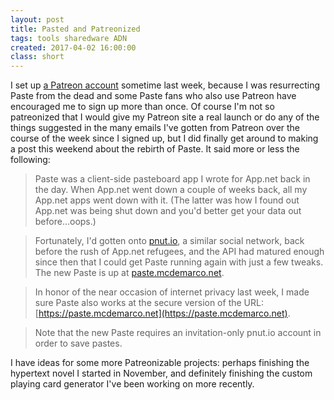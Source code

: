 ```yaml
---
layout: post
title: Pasted and Patreonized
tags: tools sharedware ADN
created: 2017-04-02 16:00:00
class: short
---
```

I set up [a Patreon account](https://www.patreon.com/mcdemarco) sometime last week, because I was resurrecting Paste from the dead and some Paste fans who also use Patreon have encouraged me to sign up more than once.  Of course I'm not so patreonized that I would give my Patreon site a real launch or do any of the things suggested in the many emails I've gotten from Patreon over the course of the week since I signed up, but I did finally get around to making a post this weekend about the rebirth of Paste.  It said more or less the following:

> Paste was a client-side pasteboard app I wrote for App.net back in the day.  When App.net went down a couple of weeks back, all my App.net apps went down with it.  (The latter was how I found out App.net was being shut down and you'd better get your data out before...oops.)

> Fortunately, I'd gotten onto [pnut.io](https://pnut.io), a similar social network, back before the rush of App.net refugees, and the API had matured enough since then that I could get Paste running again with just a few tweaks.  The new Paste is up at [paste.mcdemarco.net](http://paste.mcdemarco.net).

> In honor of the near occasion of internet privacy last week, I made sure Paste also works at the secure version of the URL: [https://paste.mcdemarco.net](https://paste.mcdemarco.net).

> Note that the new Paste requires an invitation-only pnut.io account in order to save pastes.

I have ideas for some more Patreonizable projects: perhaps finishing the hypertext novel I started in November, and definitely finishing the custom playing card generator I've been working on more recently.
